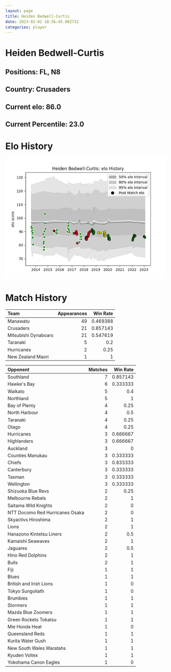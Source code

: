 ```yaml
---  
layout: page  
title: Heiden Bedwell-Curtis  
date: 2023-02-02 18:56:45.082732  
categories: player  
---
```

# Heiden Bedwell-Curtis

## Positions: FL, N8

## Country: Crusaders

## Current elo: 86.0

## Current Percentile: 23.0

# Elo History


![elo history](history_HeidenBedwell-Curtis.png)
# Match History


| Team                 |   Appearances |   Win Rate |
|:---------------------|--------------:|-----------:|
| Manawatu             |            49 |   0.469388 |
| Crusaders            |            21 |   0.857143 |
| Mitsubishi Dynaboars |            21 |   0.547619 |
| Taranaki             |             5 |   0.2      |
| Hurricanes           |             2 |   0.25     |
| New Zealand Maori    |             1 |   1        |

| Opponent                        |   Matches |   Win Rate |
|:--------------------------------|----------:|-----------:|
| Southland                       |         7 |   0.857143 |
| Hawke's Bay                     |         6 |   0.333333 |
| Waikato                         |         5 |   0.4      |
| Northland                       |         5 |   1        |
| Bay of Plenty                   |         4 |   0.25     |
| North Harbour                   |         4 |   0.5      |
| Taranaki                        |         4 |   0.25     |
| Otago                           |         4 |   0.25     |
| Hurricanes                      |         3 |   0.666667 |
| Highlanders                     |         3 |   0.666667 |
| Auckland                        |         3 |   0        |
| Counties Manukau                |         3 |   0.333333 |
| Chiefs                          |         3 |   0.833333 |
| Canterbury                      |         3 |   0.333333 |
| Tasman                          |         3 |   0.333333 |
| Wellington                      |         3 |   0.333333 |
| Shizuoka Blue Revs              |         2 |   0.25     |
| Melbourne Rebels                |         2 |   1        |
| Saitama Wild Knights            |         2 |   0        |
| NTT Docomo Red Hurricanes Osaka |         2 |   0        |
| Skyactivs Hiroshima             |         2 |   1        |
| Lions                           |         2 |   1        |
| Hanazono Kintetsu Liners        |         2 |   0.5      |
| Kamaishi Seawaves               |         2 |   1        |
| Jaguares                        |         2 |   0.5      |
| Hino Red Dolphins               |         2 |   1        |
| Bulls                           |         2 |   1        |
| Fiji                            |         1 |   1        |
| Blues                           |         1 |   1        |
| British and Irish Lions         |         1 |   0        |
| Tokyo Sungoliath                |         1 |   0        |
| Brumbies                        |         1 |   1        |
| Stormers                        |         1 |   1        |
| Mazda Blue Zoomers              |         1 |   1        |
| Green Rockets Tokatsu           |         1 |   1        |
| Mie Honda Heat                  |         1 |   0        |
| Queensland Reds                 |         1 |   1        |
| Kurita Water Gush               |         1 |   1        |
| New South Wales Waratahs        |         1 |   1        |
| Kyuden Voltex                   |         1 |   1        |
| Yokohama Canon Eagles           |         1 |   0        |